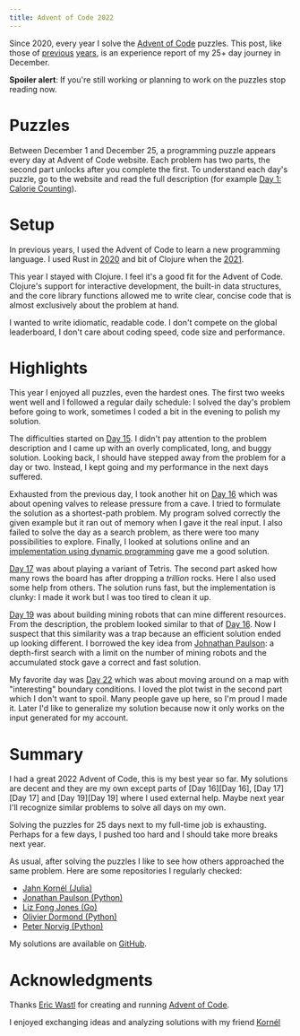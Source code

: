 ```yaml
---
title: Advent of Code 2022
---
```


Since 2020, every year I solve the [Advent of Code](https://adventofcode.com/)
puzzles.  This post, like those of [previous][Aoc2020] [years][AoC2021], is an
experience report of my 25+ day journey in December.

**Spoiler alert**: If you're still working or planning to work on the puzzles
stop reading now.

# Puzzles

Between December 1 and December 25, a programming puzzle appears every day at
Advent of Code website.  Each problem has two parts, the second part unlocks
after you complete the first.  To understand each day's puzzle, go to the
website and read the full description (for example [Day 1: Calorie
Counting](https://adventofcode.com/2022/day/1)).

# Setup

In  previous years, I used the Advent of Code to learn a new programming
language.  I used Rust in [2020][Aoc2020] and bit of Clojure when the
[2021][AoC2021].

This year I stayed with Clojure.  I feel it's a good fit for the Advent of
Code.  Clojure's support for interactive development, the built-in data
structures, and the core library functions allowed me to write clear, concise
code that is almost exclusively about the problem at hand.

I wanted to write idiomatic, readable code.  I don't compete on the global
leaderboard, I don't care about coding speed, code size and performance.

# Highlights

This year I enjoyed all puzzles, even the hardest ones.  The first two weeks
went well and I followed a regular daily schedule: I solved the day's problem
before going to work, sometimes I coded a bit in the evening to polish my
solution.

The difficulties started on [Day 15][Day15].  I didn't pay attention to the
problem description and I came up with an overly complicated, long, and buggy
solution.  Looking back, I should have stepped away from the problem for a day
or two.  Instead, I kept going and my performance in the next days suffered.

Exhausted from the previous day, I took another hit on [Day 16][Day16]  which
was about opening valves to release pressure from a cave.  I tried to formulate
the solution as a shortest-path problem.  My program solved correctly the given
example but it ran out of memory when I gave it the real input.  I also failed
to solve the day as a search problem, as there were too many possibilities to
explore.  Finally, I looked at solutions online and an [implementation using
dynamic programming][Day16] gave me a good solution.

[Day 17][Day17] was about playing a variant of Tetris.  The second part asked
how many rows the board has after dropping a _trillion_ rocks.  Here I also
used some help from others.  The solution runs fast, but the implementation is
clunky: I made it work but I was too tired to clean it up.

[Day 19][Day19] was about building mining robots that can mine different
resources.  From the description, the problem looked similar to that of [Day
16][Day16].  Now I suspect that this similarity was a trap because an efficient
solution ended up looking different.  I borrowed the key idea from [Johnathan
Paulson][Paulson19]: a depth-first search with a limit on the number of mining
robots and the accumulated stock gave a correct and fast solution.

My favorite day was [Day 22][Day22] which was about moving around on a map with
"interesting" boundary conditions.  I loved the plot twist in the second part
which I don't want to spoil.  Many people gave up here, so I'm proud I made it.
Later I'd like to generalize my solution because now it only works on the input
generated for my account.

# Summary

I had a great 2022 Advent of Code, this is my best year so far.  My solutions
are decent and they are my own except parts of [Day 16][Day 16], [Day 17][Day
17] and [Day 19][Day 19] where I used external help.  Maybe next year I'll
recognize similar problems to solve all days on my own.

Solving the puzzles for 25 days next to my full-time job is exhausting.  Perhaps
for a few days, I pushed too hard and I should take more breaks next year.

As usual, after solving the puzzles I like to see how others approached the
same problem.  Here are some repositories I regularly checked:

* [Jahn Kornél (Julia)](https://github.com/KornelJahn/)
* [Jonathan Paulson (Python)](https://github.com/jonathanpaulson/AdventOfCode/tree/master/2022)
* [Liz Fong Jones (Go)](https://github.com/lizthegrey/adventofcode/tree/main/2021)
* [Olivier Dormond (Python)](https://github.com/odormond/adventofcode/tree/master/2021)
* [Peter Norvig (Python)](https://github.com/norvig/pytudes/blob/main/ipynb/Advent-2022.ipynb)

My solutions are available on [GitHub][Repo].

# Acknowledgments

Thanks [Eric Wastl](https://twitter.com/ericwastl) for creating and running
[Advent of Code](https://adventofcode.com).

I enjoyed exchanging ideas and analyzing solutions with my friend
[Kornél](https://github.com/KornelJahn/)

[AoC2020]: {filename}/2020-12-25-Advent-of-Code.markdown
[AoC2021]: {filename}/2021-12-25-Advent-of-Code.markdown

[Repo]: https://github.com/wagdav/advent-of-code-2022

[Day01]: https://github.com/wagdav/advent-of-code-2022/blob/main/src/aoc2022/day01.clj
[Day02]: https://github.com/wagdav/advent-of-code-2022/blob/main/src/aoc2022/day02.clj
[Day03]: https://github.com/wagdav/advent-of-code-2022/blob/main/src/aoc2022/day03.clj
[Day04]: https://github.com/wagdav/advent-of-code-2022/blob/main/src/aoc2022/day04.clj
[Day05]: https://github.com/wagdav/advent-of-code-2022/blob/main/src/aoc2022/day05.clj
[Day06]: https://github.com/wagdav/advent-of-code-2022/blob/main/src/aoc2022/day06.clj
[Day07]: https://github.com/wagdav/advent-of-code-2022/blob/main/src/aoc2022/day07.clj
[Day08]: https://github.com/wagdav/advent-of-code-2022/blob/main/src/aoc2022/day08.clj
[Day09]: https://github.com/wagdav/advent-of-code-2022/blob/main/src/aoc2022/day09.clj
[Day10]: https://github.com/wagdav/advent-of-code-2022/blob/main/src/aoc2022/day10.clj
[Day11]: https://github.com/wagdav/advent-of-code-2022/blob/main/src/aoc2022/day11.clj
[Day12]: https://github.com/wagdav/advent-of-code-2022/blob/main/src/aoc2022/day12.clj
[Day13]: https://github.com/wagdav/advent-of-code-2022/blob/main/src/aoc2022/day13.clj
[Day14]: https://github.com/wagdav/advent-of-code-2022/blob/main/src/aoc2022/day14.clj
[Day15]: https://github.com/wagdav/advent-of-code-2022/blob/main/src/aoc2022/day15.clj
[Day16]: https://github.com/wagdav/advent-of-code-2022/blob/main/src/aoc2022/day16.clj
[Day17]: https://github.com/wagdav/advent-of-code-2022/blob/main/src/aoc2022/day17.clj
[Day18]: https://github.com/wagdav/advent-of-code-2022/blob/main/src/aoc2022/day18.clj
[Day19]: https://github.com/wagdav/advent-of-code-2022/blob/main/src/aoc2022/day19.clj
[Day20]: https://github.com/wagdav/advent-of-code-2022/blob/main/src/aoc2022/day20.clj
[Day21]: https://github.com/wagdav/advent-of-code-2022/blob/main/src/aoc2022/day21.clj
[Day22]: https://github.com/wagdav/advent-of-code-2022/blob/main/src/aoc2022/day22.clj
[Day23]: https://github.com/wagdav/advent-of-code-2022/blob/main/src/aoc2022/day23.clj
[Day24]: https://github.com/wagdav/advent-of-code-2022/blob/main/src/aoc2022/day24.clj
[Day25]: https://github.com/wagdav/advent-of-code-2022/blob/main/src/aoc2022/day25.clj

[Paulson19]: https://github.com/jonathanpaulson/AdventOfCode/blob/master/2022/19.py
